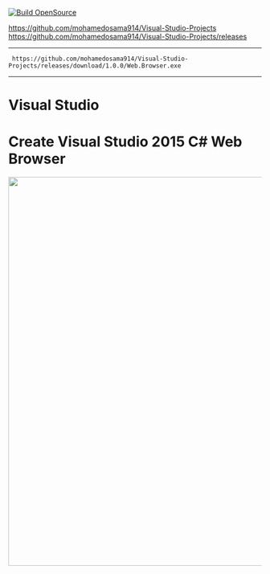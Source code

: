  [![Build OpenSource](OpenSource.png)](https://github.com/mohamedosama914/Visual-Studio-Projects)

 https://github.com/mohamedosama914/Visual-Studio-Projects                          
               https://github.com/mohamedosama914/Visual-Studio-Projects/releases
***
``  https://github.com/mohamedosama914/Visual-Studio-Projects/releases/download/1.0.0/Web.Browser.exe ``
***

# Visual Studio

# Create Visual Studio 2015 C# Web Browser 
<p><img src="http://c.top4top.net/p_356ojz4p1.png" alt="" width="999" height="774" /></p>
